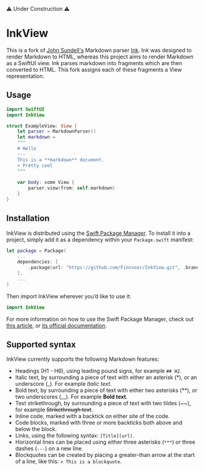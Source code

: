 :warning: Under Construction :warning:

# InkView
This is a fork of [John Sundell's](https://twitter.com/johnsundell) Markdown parser [Ink](https://github.com/JohnSundell/Ink).  Ink was designed to render Markdown to HTML, whereas this project aims to render Markdown as a SwiftUI view.  Ink parses markdown into fragments which are then converted to HTML.  This fork assigns each of these fragments a View representation.

## Usage
```swift
import SwiftUI
import InkView

struct ExampleView: View {
    let parser = MarkdownParser()
    let markdown =
    """
    # Hello
    ---
    This is a **markdown** document.
    > Pretty cool
    """
    
    var body: some View {
        parser.view(from: self.markdown)
    }
}
```

## Installation

InkView is distributed using the [Swift Package Manager](https://swift.org/package-manager). To install it into a project, simply add it as a dependency within your `Package.swift` manifest:

```swift
let package = Package(
    ...
    dependencies: [
        .package(url: "https://github.com/Finnvoor/InkView.git", .branch("master"))
    ],
    ...
)
```

Then import InkView wherever you’d like to use it:

```swift
import InkView
```

For more information on how to use the Swift Package Manager, check out [this article](https://www.swiftbysundell.com/articles/managing-dependencies-using-the-swift-package-manager), or [its official documentation](https://github.com/apple/swift-package-manager/tree/master/Documentation).

## Supported syntax
InkView currently supports the following Markdown features:

- Headings (H1 - H6), using leading pound signs, for example `## H2`.
- Italic text, by surrounding a piece of text with either an asterisk (*), or an underscore (_). For example *Italic text*.
- Bold text, by surrounding a piece of text with either two asterisks (**), or two underscores (__). For example **Bold text**.
- Text strikethrough, by surrounding a piece of text with two tildes (~~), for example ~~Strikethrough text~~.
- Inline code, marked with a backtick on either site of the code.
- Code blocks, marked with three or more backticks both above and below the block.
- Links, using the following syntax: `[Title](url)`.
- Horizontal lines can be placed using either three asterisks (`***`) or three dashes (`---`) on a new line.
- Blockquotes can be created by placing a greater-than arrow at the start of a line, like this: `> This is a blockquote`.


